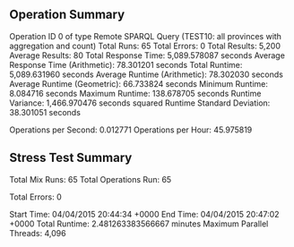 Operation Summary
-----------------

Operation ID 0 of type Remote SPARQL Query (TEST10: all provinces with aggregation and count)
Total Runs: 65
Total Errors: 0
Total Results: 5,200
Average Results: 80
Total Response Time: 5,089.578087 seconds
Average Response Time (Arithmetic): 78.301201 seconds
Total Runtime: 5,089.631960 seconds
Average Runtime (Arithmetic): 78.302030 seconds
Average Runtime (Geometric): 66.733824 seconds
Minimum Runtime: 8.084716 seconds
Maximum Runtime: 138.678705 seconds
Runtime Variance: 1,466.970476 seconds squared
Runtime Standard Deviation: 38.301051 seconds

Operations per Second: 0.012771
Operations per Hour: 45.975819

Stress Test Summary
-----------------

Total Mix Runs: 65
Total Operations Run: 65

Total Errors: 0

Start Time: 04/04/2015 20:44:34 +0000
End Time: 04/04/2015 20:47:02 +0000
Total Runtime: 2.481263383566667 minutes
Maximum Parallel Threads: 4,096
